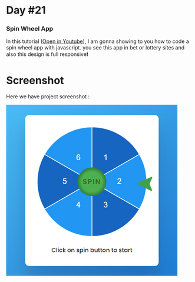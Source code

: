 # Day #21

### Spin Wheel App
In this tutorial ([Open in Youtube](https://youtu.be/ZBHbmSfFPyk)),  I am gonna showing to you how to code a spin wheel app with javascript. you see this app in bet or lottery sites and also this design is full responsive❗️

# Screenshot
Here we have project screenshot :


![screenshot](screenshot.jpg)